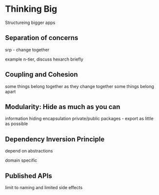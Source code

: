 # Thinking Big

Structureing bigger apps

## Separation of concerns

srp - change together

example n-tier, discuss hexarch briefly

## Coupling and Cohesion

some things belong together as they change together
some things belong apart

## Modularity: Hide as much as you can

information hiding
encapsulation
private/public
packages - export as little as possible

## Dependency Inversion Principle

depend on abstractions

domain specific

## Published APIs

limit to naming and limited side effects

